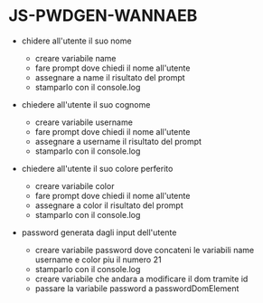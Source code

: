 # JS-PWDGEN-WANNAEB

- chidere all'utente il suo nome
  - creare variabile name
  - fare prompt dove chiedi il nome all'utente
  - assegnare a name il risultato del prompt
  - stamparlo con il console.log

- chiedere all'utente il suo cognome
  - creare variabile username
  - fare prompt dove chiedi il nome all'utente
  - assegnare a username il risultato del prompt
  - stamparlo con il console.log

- chiedere all'utente il suo colore perferito
  - creare variabile color
  - fare prompt dove chiedi il nome all'utente
  - assegnare a color il risultato del prompt
  - stamparlo con il console.log

- password generata dagli input dell'utente
  - creare variabile password dove concateni le variabili name username e color piu il numero 21
  - stamparlo con il console.log
  - creare variabile che andara a modificare il dom tramite id 
  - passare la variabile password a passwordDomElement